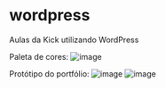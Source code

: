# wordpress
Aulas da Kick utilizando WordPress

Paleta de cores:
![image](https://user-images.githubusercontent.com/102621446/188752973-b0c001cd-c3ce-4837-8b83-3f14f7caee2b.png)

Protótipo do portfólio:
![image](https://user-images.githubusercontent.com/102621446/188753241-1984ff1e-20c7-41dc-83ae-2a8f770c85b8.png)
![image](https://user-images.githubusercontent.com/102621446/188753246-2e51305e-e169-4009-87cd-34760f37261b.png)
